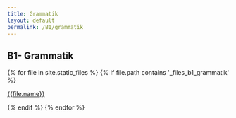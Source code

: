```yaml
---
title: Grammatik
layout: default
permalink: /B1/grammatik
---
```


## B1- Grammatik
<div>
{% for file in site.static_files %}
    {% if file.path contains '_files_b1_grammatik' %}   
        <p> 
            <a href="{{site.url}}{{file.path}}" target="_blank" rel="noopener noreferrer">{{file.name}}</a>
        </p>
    {% endif %}
{% endfor %}
</div>